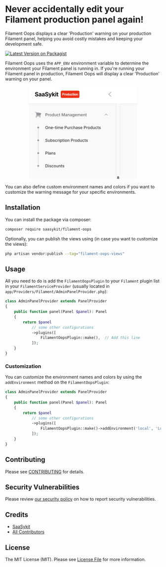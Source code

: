 # Never accidentally edit your Filament production panel again!

Filament Oops displays a clear 'Production' warning on your production Filament panel, helping you avoid costly mistakes and keeping your development safe.

[![Latest Version on Packagist](https://img.shields.io/packagist/v/saasykit/filament-oops.svg?style=flat-square)](https://packagist.org/packages/saasykit/filament-oops)

Filament Oops uses the `APP_ENV` environment variable to determine the environment your Filament panel is running in. If you're running your Filament panel in production, Filament Oops will display a clear 'Production' warning on your panel.

<p align="center"><img style="height: 300px"  src="./docs/img/warning.png" alt="Warning"></p>

You can also define custom environment names and colors if you want to customize the warning message for your specific environments.

## Installation

You can install the package via composer:

```bash
composer require saasykit/filament-oops
```

Optionally, you can publish the views using (in case you want to customize the views):

```bash
php artisan vendor:publish --tag="filament-oops-views"
```

## Usage

All you need to do is add the `FilamentOopsPlugin` to your `Filament` plugin list in your `FilamentServiceProvider` (usually located in `app/Providers/Filament/AdminPanelProvider.php`):

```php
class AdminPanelProvider extends PanelProvider
{
    public function panel(Panel $panel): Panel
    {
        return $panel
            // some other configurations
            ->plugins([
                FilamentOopsPlugin::make(),  // Add this line
            ]);
    }
}
```

### Customization

You can customize the environment names and colors by using the `addEnvironment` method on the `FilamentOopsPlugin`:

```php
class AdminPanelProvider extends PanelProvider
{
    public function panel(Panel $panel): Panel
    {
        return $panel
            // some other configurations
            ->plugins([
                FilamentOopsPlugin::make()->addEnvironment('local', 'Local', '#008000'),  // Add this line
            ]);
    }
}
```

## Contributing

Please see [CONTRIBUTING](.github/CONTRIBUTING.md) for details.

## Security Vulnerabilities

Please review [our security policy](../../security/policy) on how to report security vulnerabilities.

## Credits

- [SaaSykit](https://github.com/saasykit)
- [All Contributors](../../contributors)

## License

The MIT License (MIT). Please see [License File](LICENSE.md) for more information.
